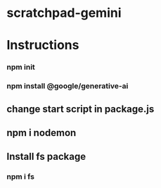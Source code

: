 # scratchpad-gemini
# Instructions 
### npm init
### npm install @google/generative-ai
## change start script in package.js
## npm i nodemon
## Install fs package
### npm i fs